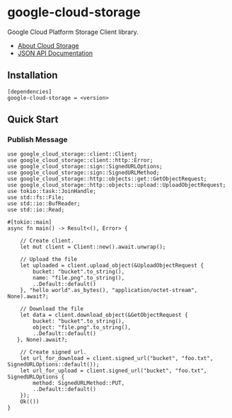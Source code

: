 # google-cloud-storage

Google Cloud Platform Storage Client library.

* [About Cloud Storage](https://cloud.google.com/storage/)
* [JSON API Documentation](https://cloud.google.com/storage/docs/json_api/v1)

## Installation

```
[dependencies]
google-cloud-storage = <version>
```

## Quick Start

### Publish Message

```
use google_cloud_storage::client::Client;
use google_cloud_storage::client::http::Error;
use google_cloud_storage::sign::SignedURLOptions;
use google_cloud_storage::sign::SignedURLMethod;
use google_cloud_storage::http::objects::get::GetObjectRequest;
use google_cloud_storage::http::objects::upload::UploadObjectRequest;
use tokio::task::JoinHandle;
use std::fs::File;
use std::io::BufReader;
use std::io::Read;

#[tokio::main]
async fn main() -> Result<(), Error> {

    // Create client.
    let mut client = Client::new().await.unwrap();

    // Upload the file
    let uploaded = client.upload_object(&UploadObjectRequest {
        bucket: "bucket".to_string(),
        name: "file.png".to_string(),
        ..Default::default()
    }, "hello world".as_bytes(), "application/octet-stream", None).await?;

    // Download the file
    let data = client.download_object(&GetObjectRequest {
        bucket: "bucket".to_string(),
        object: "file.png".to_string(),
        ..Default::default()
   }, None).await?;

    // Create signed url.
    let url_for_download = client.signed_url("bucket", "foo.txt", SignedURLOptions::default());
    let url_for_upload = client.signed_url("bucket", "foo.txt", SignedURLOptions {
        method: SignedURLMethod::PUT,
        ..Default::default()
    });
    Ok(())
}
```
